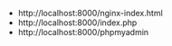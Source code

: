 - http://localhost:8000/nginx-index.html
- http://localhost:8000/index.php
- http://localhost:8000/phpmyadmin
